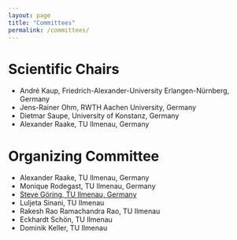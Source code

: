 ```yaml
---
layout: page
title: "Committees"
permalink: /committees/
---
```


# Scientific Chairs

* André Kaup, Friedrich-Alexander-University Erlangen-Nürnberg, Germany
* Jens-Rainer Ohm, RWTH Aachen University, Germany
* Dietmar Saupe, University of Konstanz, Germany
* Alexander Raake, TU Ilmenau, Germany


# Organizing Committee

* Alexander Raake, TU Ilmenau, Germany
* Monique Rodegast, TU Ilmenau, Germany
* [Steve Göring, TU Ilmenau, Germany](https://www.tu-ilmenau.de/universitaet/fakultaeten/fakultaet-elektrotechnik-und-informationstechnik/profil/institute-und-fachgebiete/fachgebiet-audiovisuelle-technik/team-fachgebiet-audiovisuelle-technik/steve-goering)
* Luljeta Sinani, TU Ilmenau
* Rakesh Rao Ramachandra Rao, TU Ilmenau
* Eckhardt Schön, TU Ilmenau 
* Dominik Keller, TU Ilmenau

